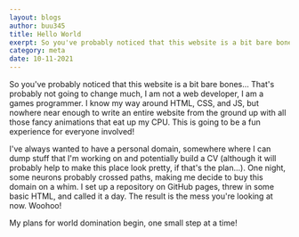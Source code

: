 ```yaml
---
layout: blogs
author: buu345
title: Hello World
exerpt: So you've probably noticed that this website is a bit bare bones...
category: meta
date: 10-11-2021
---
```

So you've probably noticed that this website is a bit bare bones... That's probably not going to change much, I am not a web developer, I am a games programmer. I know my way around HTML, CSS, and JS, but nowhere near enough to write an entire website from the ground up with all those fancy animations that eat up my CPU. This is going to be a fun experience for everyone involved!  

I've always wanted to have a personal domain, somewhere where I can dump stuff that I'm working on and potentially build a CV (although it will probably help to make this place look pretty, if that's the plan...). One night, some neurons probably crossed paths, making me decide to buy this domain on a whim. I set up a repository on GitHub pages, threw in some basic HTML, and called it a day. The result is the mess you're looking at now. Woohoo!  

My plans for world domination begin, one small step at a time!